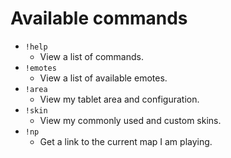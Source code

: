 # Available commands

- `!help`
	- View a list of commands.
- `!emotes`
	- View a list of available emotes.
- `!area`
	- View my tablet area and configuration.
- `!skin`
	- View my commonly used and custom skins.
- `!np`
	- Get a link to the current map I am playing.
